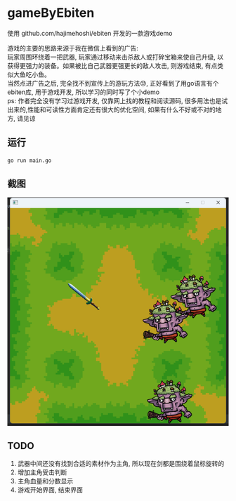 # gameByEbiten

使用 github.com/hajimehoshi/ebiten 开发的一款游戏demo

游戏的主要的思路来源于我在微信上看到的广告:   
玩家周围环绕着一把武器, 玩家通过移动来击杀敌人或打碎宝箱来使自己升级, 以获得更强力的装备。如果被比自己武器更强更长的敌人攻击, 则游戏结束, 有点类似大鱼吃小鱼。   
当然点进广告之后, 完全找不到宣传上的游玩方法😓, 正好看到了用go语言有个ebiten库, 用于游戏开发, 所以学习的同时写了个小demo   
ps: 作者完全没有学习过游戏开发, 仅靠网上找的教程和阅读源码, 很多用法也是试出来的,性能和可读性方面肯定还有很大的优化空间, 如果有什么不好或不对的地方, 请见谅

## 运行
`go run main.go`

## 截图
![img.png](img/readme/img1.png)

## TODO
1. 武器中间还没有找到合适的素材作为主角, 所以现在剑都是围绕着鼠标旋转的
2. 增加主角受击判断
3. 主角血量和分数显示
4. 游戏开始界面, 结束界面